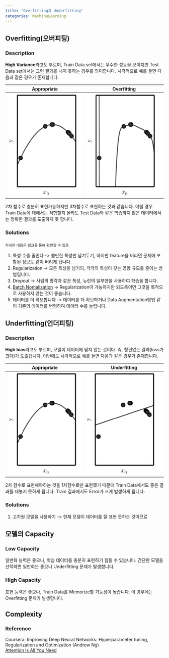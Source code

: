 ```yaml
---
title: "Overfitting과 Underfitting"
categories: MachineLearning
---
```


## Overfitting(오버피팅)

### Description
**High Variance**라고도 부르며, Train Data set에서는 우수한 성능을 보이지만 Test Data set에서는 그런 결과를 내지 못하는 경우를 의미합니다. 시각적으로 예를 들면 다음과 같은 경우가 존재합니다.


Appropriate | Overfitting | 
----- | ----- | 
<img src="/assets/images/appropriate_capacity.PNG"> | <img src="/assets/images/overfitting.PNG"> | 

2차 함수로 충분히 표현가능하지만 3차함수로 표현하는 것과 같습니다. 이럴 경우 Train Data에 대해서는 적합할지 몰라도 Test Data와 같은 학습하지 않은 데이터에서는 정확한 결과를 도출하지 못 합니다.

### Solutions
<sub>자세한 내용은 링크를 통해 확인할 수 있음</sub>

1. 특성 수를 줄인다 -> 쓸만한 특성만 남겨두기, 하지만 feature을 버리면 문제에 포함된 정보도 같이 버리게 됩니다.
2. Regularization -> 모든 특성을 남기되, 각각의 특성이 갖는 영향 규모를 줄이는 방법입니다.
3. Dropout -> 사람의 망각과 같은 특성, 뉴런의 일부만을 사용하여 학습을 합니다.
4. [Batch Nomalization](https://thisisiron.github.io/machinelearning/Batch-Nomalization/) -> Regularization이 가능하지만 되도록이면 그것을 목적으로 사용하지 않는 것이 좋습니다.
5. 데이터를 더 확보합니다 -> 데이터를 더 확보하거나 Data Augmentation방법 같이 기존의 데이터를 변형하여 데이터 수를 늘립니다.


## Underfitting(언더피팅)

### Description
**High bias**라고도 부르며, 모델이 데이터에 맞지 않는 것이다. 즉, 형편없는 결과(loss가 크다)가 도출됩니다. 이번에도 시각적으로 예를 들면 다음과 같은 경우가 존재합니다.

Appropriate | Underfitting | 
----- | ----- | 
<img src="/assets/images/appropriate_capacity.PNG"> | <img src="/assets/images/underfitting.PNG"> | 

2차 함수로 표현해야하는 것을 1차함수로만 표현했기 때문에 Train Data에서도 좋은 결과를 내놓지 못하게 됩니다. Train 결과에서도 Error가 크게 발생하게 됩니다.

### Solutions
1. 고차원 모델을 사용하기 -> 현재 모델이 데이터를 잘 표현 못하는 것이므로 

## 모델의 Capacity
### Low Capacity
일반화 능력은 좋으나, 학습 데이터를 충분히 표현하기 힘들 수 있습니다. 간단한 모델을 선택하면 일반화는 좋으나 Underfitting 문제가 발생합니다.

### High Capacity
표현 능력은 좋으나, Train Data를 Memorize할 가능성이 높습니다. 이 경우에는 Overfitting 문제가 발생합니다.

## Complexity

### Reference
Coursera: Improving Deep Neural Networks: Hyperparameter tuning, Regularization and Optimization (Andrew Ng)<br>
[Attention Is All You Need](https://arxiv.org/pdf/1706.03762.pdf)
